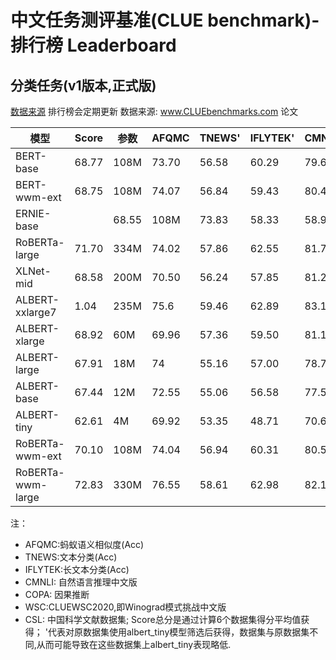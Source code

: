 # 中文任务测评基准(CLUE benchmark)-排行榜 Leaderboard

## 分类任务(v1版本,正式版)

[数据来源](https://github.com/CLUEbenchmark/CLUE)
排行榜会定期更新 数据来源: www.CLUEbenchmarks.com 论文

| 模型              | Score | 参数  | AFQMC | TNEWS' | IFLYTEK' | CMNLI | CLUEWSC2020 | CSL   |
| ----------------- | ----- | ----- | ----- | ------ | -------- | ----- | ----------- | ----- |
| BERT-base         | 68.77 | 108M  | 73.70 | 56.58  | 60.29    | 79.69 | 62.0        | 80.36 |
| BERT-wwm-ext      | 68.75 | 108M  | 74.07 | 56.84  | 59.43    | 80.42 | 61.1        | 80.63 |
| ERNIE-base        |       | 68.55 | 108M  | 73.83  | 58.33    | 58.96 | 80.29       | 60.8  | 79.1 |
| RoBERTa-large     | 71.70 | 334M  | 74.02 | 57.86  | 62.55    | 81.70 | 72.7        | 81.36 |
| XLNet-mid         | 68.58 | 200M  | 70.50 | 56.24  | 57.85    | 81.25 | 64.4        | 81.26 |
| ALBERT-xxlarge7   | 1.04  | 235M  | 75.6  | 59.46  | 62.89    | 83.14 | 61.54       | 83.63 |
| ALBERT-xlarge     | 68.92 | 60M   | 69.96 | 57.36  | 59.50    | 81.13 | 64.34       | 81.20 |
| ALBERT-large      | 67.91 | 18M   | 74    | 55.16  | 57.00    | 78.77 | 62.24       | 80.30 |
| ALBERT-base       | 67.44 | 12M   | 72.55 | 55.06  | 56.58    | 77.58 | 64.34       | 78.5  |
| ALBERT-tiny       | 62.61 | 4M    | 69.92 | 53.35  | 48.71    | 70.61 | 58.5        | 74.56 |
| RoBERTa-wwm-ext   | 70.10 | 108M  | 74.04 | 56.94  | 60.31    | 80.51 | 67.8        | 81.0  |
| RoBERTa-wwm-large | 72.83 | 330M  | 76.55 | 58.61  | 62.98    | 82.12 | 74.6        | 82.13 |

注：

- AFQMC:蚂蚁语义相似度(Acc)
- TNEWS:文本分类(Acc)
- IFLYTEK:长文本分类(Acc)
- CMNLI: 自然语言推理中文版
- COPA: 因果推断
- WSC:CLUEWSC2020,即Winograd模式挑战中文版
- CSL: 中国科学文献数据集; Score总分是通过计算6个数据集得分平均值获得；
'代表对原数据集使用albert_tiny模型筛选后获得，数据集与原数据集不同,从而可能导致在这些数据集上albert_tiny表现略低.
